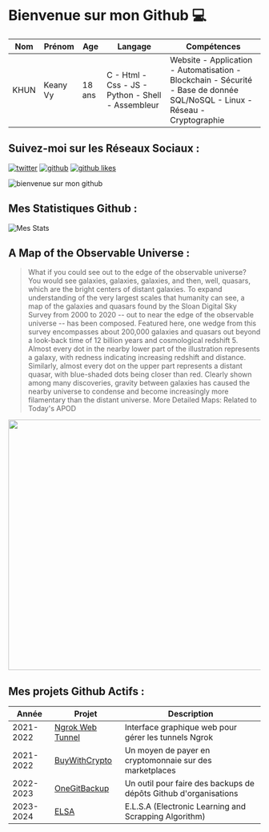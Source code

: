 # Bienvenue sur mon Github 💻
| Nom | Prénom | Age | Langage | Compétences |
|---  |---     |---  |---      |---
| KHUN | Keany Vy | 18 ans | C - Html - Css - JS - Python - Shell - Assembleur | Website - Application - Automatisation - Blockchain - Sécurité - Base de donnée SQL/NoSQL - Linux - Réseau - Cryptographie |

## Suivez-moi sur les Réseaux Sociaux :
[![twitter](https://img.shields.io/twitter/follow/thisiskeanyvy?style=social)](https://twitter.com/thisiskeanyvy)
[![github](https://img.shields.io/github/followers/thisiskeanyvy?style=social)](https://github.com/thisiskeanyvy?tab=followers)
[![github likes](https://img.shields.io/github/stars/thisiskeanyvy?style=social)](https://github.com/thisiskeanyvy)

![bienvenue sur mon github](https://thisiskeanyvy-hosting.pages.dev/banner.gif)

## Mes Statistiques Github :
![Mes Stats](https://github-readme-stats.vercel.app/api?username=thisiskeanyvy&show_icons=true&theme=radical)

## A Map of the Observable Universe :

> What if you could see out to the edge of the observable universe? You would see galaxies, galaxies, galaxies, and then, well, quasars, which are the bright centers of distant galaxies.  To expand understanding of the very largest scales that humanity can see, a map of the galaxies and quasars found by the Sloan Digital Sky Survey from 2000 to 2020 -- out to near the edge of the observable universe -- has been composed. Featured here, one wedge from this survey encompasses about 200,000 galaxies and quasars out beyond a look-back time of 12 billion years and cosmological redshift 5.  Almost every dot in the nearby lower part of the illustration represents a galaxy, with redness indicating increasing redshift and distance. Similarly, almost every dot on the upper part represents a distant quasar, with blue-shaded dots being closer than red. Clearly shown among many discoveries, gravity between galaxies has caused the nearby universe to condense and become increasingly more filamentary than the distant universe.   More Detailed Maps: Related to Today's APOD

<img src='https://apod.nasa.gov/apod/image/2307/MapObsUni_SDSS_960.jpg' width="800" height="500"/>

## Mes projets Github Actifs :
| Année | Projet | Description |
|---   |---     |---          |
| 2021-2022 | [Ngrok Web Tunnel](https://github.com/thisiskeanyvy/ngrok-web-manager) | Interface graphique web pour gérer les tunnels Ngrok |
| 2021-2022 | [BuyWithCrypto](https://github.com/BuyWithCrypto) | Un moyen de payer en cryptomonnaie sur des marketplaces |
| 2022-2023 | [OneGitBackup](https://github.com/BuyWithCrypto/OneGitBackup) | Un outil pour faire des backups de dépôts Github d'organisations |
| 2023-2024 | [ELSA](https://github.com/thisiskeanyvy/ELSA) | E.L.S.A (Electronic Learning and Scrapping Algorithm) |